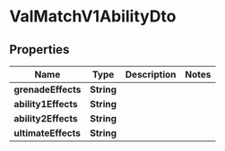 

# ValMatchV1AbilityDto


## Properties

| Name | Type | Description | Notes |
|------------ | ------------- | ------------- | -------------|
|**grenadeEffects** | **String** |  |  |
|**ability1Effects** | **String** |  |  |
|**ability2Effects** | **String** |  |  |
|**ultimateEffects** | **String** |  |  |



